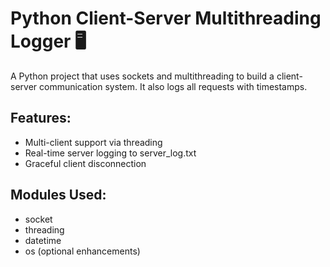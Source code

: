 # Python Client-Server Multithreading Logger 🖥

A  Python project that uses sockets and multithreading to build a client-server communication system. It also logs all requests with timestamps.

##  Features:
- Multi-client support via threading
- Real-time server logging to server_log.txt
- Graceful client disconnection

##  Modules Used:
- socket
- threading
- datetime
- os (optional enhancements)

